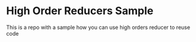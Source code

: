 # High Order Reducers Sample

This is a repo with a sample how you can use high orders reducer to reuse code